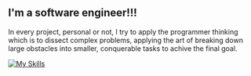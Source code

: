 ## I'm a software engineer!!!

In every project, personal or not, I try to apply the programmer thinking which is to dissect complex problems, applying the art of breaking down large obstacles into smaller, conquerable tasks to achive the final goal.

[![My Skills](https://skillicons.dev/icons?i=aws,docker,kubernetes,grafana,prometheus,git,githubactions,bash,go,python,java,linux,mysql,postgres)](https://skillicons.dev)
